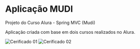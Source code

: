# Aplicação MUDI
Projeto do Curso Alura - Spring MVC (Mudi)


Aplicação criada com base em dois cursos realizados no Alura.


<img src="/home/marcussilva/ProjetosJava/Certificados/SpringMVC1.png" alt="Cerificado 01">

<img src="/home/marcussilva/ProjetosJava/Certificados/SpringMVC2.png" alt="Cerificado 02">
